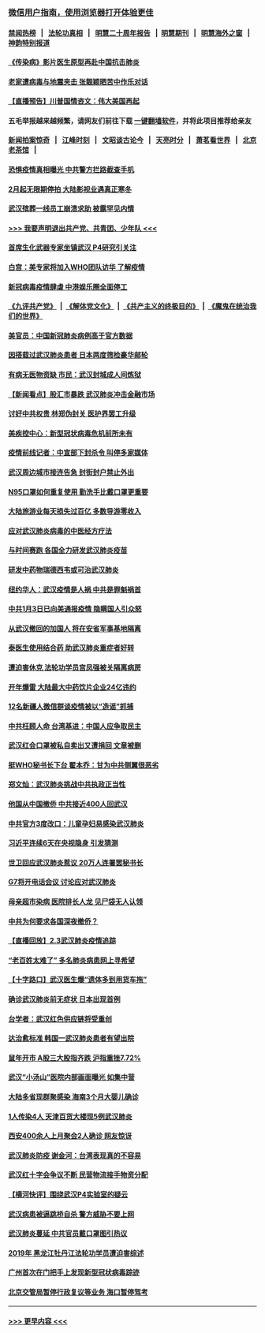 ### [微信用户指南，使用浏览器打开体验更佳](https://github.com/gfw-breaker/banned-news1/blob/master/indexes/wechat-guide.md?t=0)
#### [禁闻热榜](热点新闻.md?t=0)  &nbsp;&nbsp;|&nbsp;&nbsp; [法轮功真相](https://github.com/gfw-breaker/truth/blob/master/README.md?t=0) &nbsp;&nbsp;|&nbsp;&nbsp; [明慧二十周年报告](https://github.com/gfw-breaker/mh-reports/blob/master/README.md?t=0) &nbsp;&nbsp;|&nbsp;&nbsp;[明慧期刊](https://github.com/gfw-breaker/mh-qikan) &nbsp;&nbsp;|&nbsp;&nbsp; [明慧海外之窗](https://github.com/gfw-breaker/mh-news/blob/master/README.md?t=0) &nbsp;&nbsp;|&nbsp;&nbsp; [神韵特别报道](https://github.com/gfw-breaker/mh-news/blob/master/shenyun.md?t=0)
#### [《传染病》影片医生原型再赴中国抗击肺炎](../pages/nsc413/n11842626.md?t=02040922) 
#### [老家遭病毒与地震夹击 张靓颖晒苦中作乐对话](../pages/nsc413/n11842054.md?t=02040922) 
#### [【直播预告】川普国情咨文：伟大美国再起](../pages/nsc413/n11842079.md?t=02040922) 
#### 五毛举报越来越频繁，请网友们前往下载 [一键翻墙软件](https://github.com/gfw-breaker/ssr-accounts)，并将此项目推荐给亲友
#### [新闻拍案惊奇](https://github.com/gfw-breaker/banned-news1/blob/master/pages/link4.md) &nbsp;&nbsp;|&nbsp;&nbsp; [江峰时刻](https://github.com/gfw-breaker/banned-news1/blob/master/pages/link4.md) &nbsp;&nbsp;|&nbsp;&nbsp; [文昭谈古论今](https://github.com/gfw-breaker/banned-news1/blob/master/pages/link4.md) &nbsp;&nbsp;|&nbsp;&nbsp; [天亮时分](https://github.com/gfw-breaker/banned-news1/blob/master/pages/link4.md) &nbsp;&nbsp;|&nbsp;&nbsp; [萧茗看世界](https://github.com/gfw-breaker/banned-news1/blob/master/pages/link4.md) &nbsp;&nbsp;|&nbsp;&nbsp; [北京老茶馆](https://github.com/gfw-breaker/banned-news1/blob/master/pages/link4.md) &nbsp;&nbsp;|&nbsp;&nbsp; 
#### [恐惧疫情真相曝光 中共警方拦路截查手机](../pages/nsc413/n11842396.md?t=02040922) 
#### [2月起无限期停拍 大陆影视业遇真正寒冬](../pages/nsc413/n11842344.md?t=02040922) 
#### [武汉殡葬一线员工崩溃求助 披露罕见内情](../pages/nsc413/n11842482.md?t=02040922) 
#### [>>> 我要声明退出共产党、共青团、少年队 <<<](https://github.com/begood0513/goodnews/blob/master/quit/letter.md) 
#### [首席生化武器专家坐镇武汉 P4研究引关注](../pages/nsc413/n11842412.md?t=02040922) 
#### [白宫：美专家将加入WHO团队访华 了解疫情](../pages/nsc413/n11842198.md?t=02040922) 
#### [新冠病毒疫情肆虐 中港娱乐圈全面停工](../pages/nsc413/n11842193.md?t=02040922) 
#### [《九评共产党》](https://github.com/begood0513/9ping.md/blob/master/README.md) &nbsp;|&nbsp; [《解体党文化》](../../../../jtdwh.md/blob/master/README.md)  &nbsp;|&nbsp; [《共产主义的终极目的》](../../../../gczydzjmd.md/blob/master/README.md) &nbsp;|&nbsp; [《魔鬼在统治我们的世界》](../../../../mgztzwmdsj.md/blob/master/README.md) 
#### [美官员：中国新冠肺炎病例高于官方数据](../pages/nsc413/n11842452.md?t=02040922) 
#### [因搭载过武汉肺炎患者 日本两度筛检豪华邮轮](../pages/nsc413/n11842447.md?t=02040922) 
#### [有病无医物资缺 市民：武汉封城成人间炼狱](../pages/nsc413/n11839878.md?t=02040922) 
#### [【新闻看点】股汇市暴跌 武汉肺炎冲击金融市场](../pages/nsc413/n11842216.md?t=02040922) 
#### [讨好中共权贵 林郑伪封关 医护界罢工升级](../pages/nsc413/n11842359.md?t=02040922) 
#### [美疾控中心：新型冠状病毒危机前所未有](../pages/nsc413/n11842406.md?t=02040922) 
#### [疫情前线记者：中宣部下封杀令 叫停多家媒体](../pages/nsc413/n11842178.md?t=02040922) 
#### [武汉周边城市接连告急 封街封户禁止外出](../pages/nsc413/n11842277.md?t=02040922) 
#### [N95口罩如何重复使用 勤洗手比戴口罩更重要](../pages/nsc413/n11842236.md?t=02040922) 
#### [大陆旅游业每天损失过百亿 多数导游零收入](../pages/nsc413/n11842179.md?t=02040922) 
#### [应对武汉肺炎病毒的中医经方疗法](../pages/nsc413/n11842157.md?t=02040922) 
#### [与时间赛跑  各国全力研发武汉肺炎疫苗](../pages/nsc413/n11842149.md?t=02040922) 
#### [研发中药物瑞德西韦或可治武汉肺炎](../pages/nsc413/n11842100.md?t=02040922) 
#### [纽约华人：武汉疫情是人祸 中共是罪魁祸首](../pages/nsc413/n11840631.md?t=02040922) 
#### [中共1月3日已向美通报疫情 隐瞒国人引众怒](../pages/nsc413/n11841978.md?t=02040922) 
#### [从武汉撤回的加国人 将在安省军事基地隔离](../pages/nsc413/n11840777.md?t=02040922) 
#### [泰医生使用结合药 助武汉肺炎重症者好转](../pages/nsc413/n11842096.md?t=02040922) 
#### [遭迫害休克 法轮功学员宫凤强被关隔离病房](../pages/nsc413/n11841492.md?t=02040922) 
#### [开年爆雷  大陆最大中药饮片企业24亿违约](../pages/nsc413/n11841904.md?t=02040922) 
#### [12名新疆人微信群谈疫情被以“造谣”抓捕](../pages/nsc413/n11839897.md?t=02040922) 
#### [中共枉顾人命 台湾基进：中国人应争取民主](../pages/nsc413/n11841532.md?t=02040922) 
#### [武汉红会口罩被私自卖出又遭捐回 文章被删](../pages/nsc413/n11841871.md?t=02040922) 
#### [挺WHO秘书长下台 翟本乔：甘为中共侧翼很恶劣](../pages/nsc413/n11841484.md?t=02040922) 
#### [郑文灿：武汉肺炎挑战中共执政正当性](../pages/nsc413/n11841537.md?t=02040922) 
#### [他国从中国撤侨 中共接近400人回武汉](../pages/nsc413/n11841290.md?t=02040922) 
#### [中共官方3度改口：儿童孕妇易感染武汉肺炎](../pages/nsc413/n11841631.md?t=02040922) 
#### [习近平连续6天在央视隐身 引发猜测](../pages/nsc413/n11841881.md?t=02040922) 
#### [世卫回应武汉肺炎惹议 20万人连署罢秘书长](../pages/nsc413/n11841664.md?t=02040922) 
#### [G7将开电话会议 讨论应对武汉肺炎](../pages/nsc413/n11841658.md?t=02040922) 
#### [母亲超市染病 医院排长人龙 见尸袋无人认领](../pages/nsc413/n11841762.md?t=02040922) 
#### [中共为何要求各国深夜撤侨？](../pages/nsc413/n11841731.md?t=02040922) 
#### [【直播回放】2.3武汉肺炎疫情追踪](../pages/nsc413/n11841577.md?t=02040922) 
#### [“老百姓太难了” 多名肺炎病患网上寻希望](../pages/nsc413/n11841565.md?t=02040922) 
#### [【十字路口】武汉医生爆“遗体多到用货车拖”](../pages/nsc413/n11840013.md?t=02040922) 
#### [确诊武汉肺炎前无症状 日本出现首例](../pages/nsc413/n11841567.md?t=02040922) 
#### [台学者：武汉红色供应链将受重创](../pages/nsc413/n11841596.md?t=02040922) 
#### [达治愈标准 韩国一武汉肺炎患者有望出院](../pages/nsc413/n11841523.md?t=02040922) 
#### [鼠年开市 A股三大股指齐跌 沪指重挫7.72%](../pages/nsc413/n11840461.md?t=02040922) 
#### [武汉“小汤山”医院内部画面曝光 如集中营](../pages/nsc413/n11841060.md?t=02040922) 
#### [大陆多省现群聚感染 海南3个月大婴儿确诊](../pages/nsc413/n11841274.md?t=02040922) 
#### [1人传染4人 天津百货大楼现5例武汉肺炎](../pages/nsc413/n11840677.md?t=02040922) 
#### [西安400余人上月聚会2人确诊 网友惊讶](../pages/nsc413/n11841178.md?t=02040922) 
#### [武汉肺炎防疫 谢金河：台湾表现真的不容易](../pages/nsc413/n11841120.md?t=02040922) 
#### [武汉红十字会争议不断 民营物流接手物资分配](../pages/nsc413/n11840733.md?t=02040922) 
#### [【横河快评】围绕武汉P4实验室的疑云](../pages/nsc413/n11840494.md?t=02040922) 
#### [武汉病患被逼跳桥自杀 警方威胁不要上网](../pages/nsc413/n11838521.md?t=02040922) 
#### [武汉肺炎蔓延 中共官员戴口罩图引热议](../pages/nsc413/n11840917.md?t=02040922) 
#### [2019年 黑龙江牡丹江法轮功学员遭迫害综述](../pages/nsc413/n11839335.md?t=02040922) 
#### [广州首次在门把手上发现新型冠状病毒踪迹](../pages/nsc413/n11840613.md?t=02040922) 
#### [北京交管局暂停行政复议等业务 海口暂停驾考](../pages/nsc413/n11840528.md?t=02040922) 

----
#### [ >>> 更早内容 <<< ](../indexes/nsc413-earlier.md)
